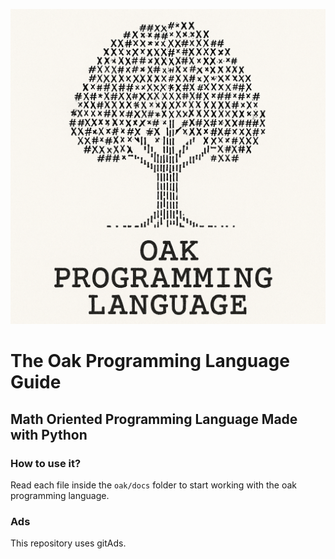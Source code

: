 ![oak logo](./assets/oak_logo.png "The Oak PRogrammning Language")

# The Oak Programming Language Guide

## Math Oriented Programming Language Made with Python

### How to use it?

Read each file inside the `oak/docs` folder to start working with the oak
programming language.

### Ads

This repository uses gitAds.

<!-- GitAds-Verify: IWPAZYU5JHSCATYH24AJGVGNA38C6ZMD -->
